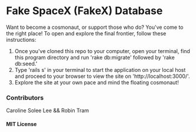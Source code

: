 # Fake SpaceX (FakeX) Database

Want to become a cosmonaut, or support those who do? You've come to the right place! To open and explore the final frontier, follow these instructions:
  1. Once you've cloned this repo to your computer, open your terminal, find this program directory and run 'rake db:migrate' followed by 'rake db:seed.'
  2. Type 'rails s' in your terminal to start the application on your local host and proceed to your browser to view the site on 'http://localhost:3000/'.
  3. Explore the site at your own pace and mind the floating cosmonaut!

### Contributors
Caroline Solee Lee && Robin Tram

#### MIT License
